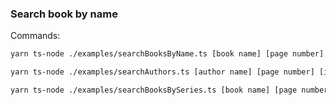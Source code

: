 ### Search book by name
Commands:
```sh
yarn ts-node ./examples/searchBooksByName.ts [book name] [page number] [items limit count]
```

```sh
yarn ts-node ./examples/searchAuthors.ts [author name] [page number] [items limit count]
```

```sh
yarn ts-node ./examples/searchBooksBySeries.ts [book name] [page number] [items limit count]
```
